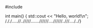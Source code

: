 #include <iostream>

int main() {
    std::cout << "Hello, world!\n";
/././.....//../////.......//////....//////..///..../../}
